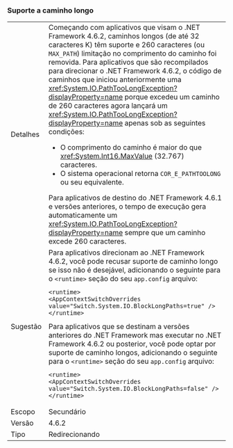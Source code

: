 ### <a name="long-path-support"></a>Suporte a caminho longo

|   |   |
|---|---|
|Detalhes|Começando com aplicativos que visam o .NET Framework 4.6.2, caminhos longos (de até 32 caracteres K) têm suporte e 260 caracteres (ou <code>MAX_PATH</code>) limitação no comprimento do caminho foi removida. Para aplicativos que são recompilados para direcionar o .NET Framework 4.6.2, o código de caminhos que iniciou anteriormente uma <xref:System.IO.PathTooLongException?displayProperty=name> porque excedeu um caminho de 260 caracteres agora lançará um <xref:System.IO.PathTooLongException?displayProperty=name> apenas sob as seguintes condições:<ul><li>O comprimento do caminho é maior do que <xref:System.Int16.MaxValue> (32.767) caracteres.</li><li>O sistema operacional retorna <code>COR_E_PATHTOOLONG</code> ou seu equivalente.</li></ul>Para aplicativos de destino do .NET Framework 4.6.1 e versões anteriores, o tempo de execução gera automaticamente um <xref:System.IO.PathTooLongException?displayProperty=name> sempre que um caminho excede 260 caracteres.|
|Sugestão|Para aplicativos direcionam ao .NET Framework 4.6.2, você pode recusar suporte de caminho longo se isso não é desejável, adicionando o seguinte para o <code>&lt;runtime&gt;</code> seção do seu <code>app.config</code> arquivo:<pre><code class="language-xml">&lt;runtime&gt;&#13;&#10;&lt;AppContextSwitchOverrides value=&quot;Switch.System.IO.BlockLongPaths=true&quot; /&gt;&#13;&#10;&lt;/runtime&gt;&#13;&#10;</code></pre>Para aplicativos que se destinam a versões anteriores do .NET Framework mas executar no .NET Framework 4.6.2 ou posterior, você pode optar por suporte de caminho longos, adicionando o seguinte para o <code>&lt;runtime&gt;</code> seção do seu <code>app.config</code> arquivo:<pre><code class="language-xml">&lt;runtime&gt;&#13;&#10;&lt;AppContextSwitchOverrides value=&quot;Switch.System.IO.BlockLongPaths=false&quot; /&gt;&#13;&#10;&lt;/runtime&gt;&#13;&#10;</code></pre>|
|Escopo|Secundário|
|Versão|4.6.2|
|Tipo|Redirecionando|

